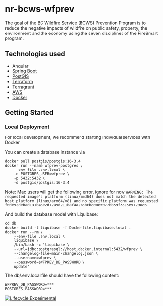 # nr-bcws-wfprev
The goal of the BC Wildfire Service (BCWS) Prevention Program is to reduce the negative impacts of wildfire on public safety, property, the environment and the economy using the seven disciplines of the FireSmart program.

## Technologies used

* [Angular](https://angular.io/)
* [Spring Boot](https://spring.io/projects/spring-boot)
* [PostGIS](https://postgis.net/)
* [Terraform](https://www.terraform.io)
* [Terragrunt](https://terragrunt.gruntwork.io)
* [AWS](https://aws.amazon.com/)
* [Docker](https://www.docker.com/)

## Getting Started

### Local Deployment

For local development, we recommend starting individual services with Docker

You can create a database instance via

```
docker pull postgis/postgis:16-3.4
docker run --name wfprev-postgres \
    --env-file .env.local \
    -e POSTGRES_USER=wfprev \
    -p 5432:5432 \
    -d postgis/postgis:16-3.4

```

Note: Mac users will get the following error, ignore for now ```WARNING: The requested image's platform (linux/amd64) does not match the detected host platform (linux/arm64/v8) and no specific platform was requested
f0de92debad131b48e2d72a9d211bafaa2b8bcb800e5077bb59f3225e5729086```

And build the database model with Liquibase:

```
cd db
docker build -t liquibase -f Dockerfile.liquibase.local .   
docker run --rm \
    --env-file .env.local \
    liquibase \
    /bin/bash -c 'liquibase \
    --url=jdbc:postgresql://host.docker.internal:5432/wfprev \
    --changelog-file=main-changelog.json \
    --username=wfprev \
    --password=$WFPREV_DB_PASSWORD \
    update'
```

The db/.env.local file should have the following content:

```
WFPREV_DB_PASSWORD=***
POSTGRES_PASSWORD=***
```

[![Lifecycle:Experimental](https://img.shields.io/badge/Lifecycle-Experimental-339999)](<Redirect-URL>)
